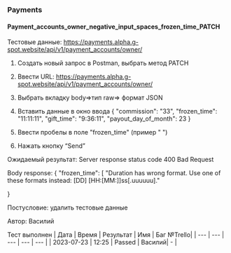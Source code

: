 ### Payments
#### Payment_accounts_owner_negative_input_spaces_frozen_time_PATCH

Тестовые данные: https://payments.alpha.g-spot.website/api/v1/payment_accounts/owner/


1. Создать новый запрос в Postman, выбрать метод PATCH

2. Ввести URL: https://payments.alpha.g-spot.website/api/v1/payment_accounts/owner/

3. Выбрать вкладку body=>тип raw=> формат JSON

4. Вставить данные в окно ввода
{
  "commission": "33",
  "frozen_time": "11:11:11",
  "gift_time": "9:36:11",
  "payout_day_of_month": 23
}

5. Ввести пробелы в поле "frozen_time" (пример "   ")

6. Нажать кнопку “Send”

Ожидаемый результат: Server response status code 400 Bad Request


Body response:
{
    "frozen_time": [
        "Duration has wrong format. Use one of these formats instead: [DD] [HH:[MM:]]ss[.uuuuuu]."
    
}

Постусловие: удалить тестовые данные

Автор: Василий

Тест выполнен
|     Дата    | Время | Результат |   Имя  | Баг №Trello|
|     ---     |  ---  |    ---    |   ---  |    ---     |
|  2023-07-23 | 12:25 |   Passed  | Василий|     -      | 
